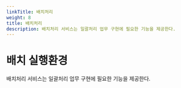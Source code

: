 ```yaml
---
linkTitle: 배치처리
weight: 8
title: 배치처리
description: 배치처리 서비스는 일괄처리 업무 구현에 필요한 기능을 제공한다.
---
```

# 배치 실행환경
배치처리 서비스는 일괄처리 업무 구현에 필요한 기능을 제공한다.
